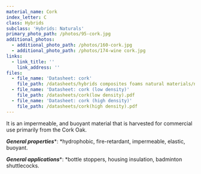 ```yaml
---
material_name: Cork
index_letter: C
class: Hybrids
subclass: 'Hybrids: Naturals'
primary_photo_path: /photos/95-cork.jpg
additional_photos:
  - additional_photo_path: /photos/160-cork.jpg
  - additional_photo_path: /photos/174-wine cork.jpg
links:
  - link_title: ''
    link_address: ''
files:
  - file_name: 'Datasheet: cork'
    file_path: /datasheets/hybrids composites foams natural materials/natural materials/cork.pdf
  - file_name: 'Datasheet: cork (low density)'
    file_path: /datasheets/cork(low density).pdf
  - file_name: 'Datasheet: cork (high density)'
    file_path: /datasheets/cork(high density).pdf
---
```


It is an impermeable, and buoyant material that is harvested for commercial use primarily from the Cork Oak.

***General properties****:&nbsp;*hydrophobic, fire-retardant, impermeable, elastic, buoyant.

***General applications****:&nbsp;*bottle stoppers, housing insulation, badminton shuttlecocks.
